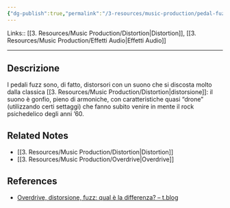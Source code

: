 ```yaml
---
{"dg-publish":true,"permalink":"/3-resources/music-production/pedal-fuzz/"}
---
```


Links:: [[3. Resources/Music Production/Distortion\|Distortion]], [[3. Resources/Music Production/Effetti Audio\|Effetti Audio]]

---
## Descrizione

I pedali fuzz sono, di fatto, distorsori con un suono che si discosta molto dalla classica [[3. Resources/Music Production/Distortion\|distorsione]]: il suono è gonfio, pieno di armoniche, con caratteristiche quasi “drone” (utilizzando certi settaggi) che fanno subito venire in mente il rock psichedelico degli anni ’60.


## Related Notes

- [[3. Resources/Music Production/Distortion\|Distortion]]
- [[3. Resources/Music Production/Overdrive\|Overdrive]]


## References

- [Overdrive, distorsione, fuzz: qual è la differenza? – t.blog](https://www.thomann.de/blog/it/overdrive-distorsione-fuzz-qual-e-la-differenza/#:~:text=I%20pedali%20fuzz%20sono%2C%20di,rock%20psichedelico%20degli%20anni%20'60.)
